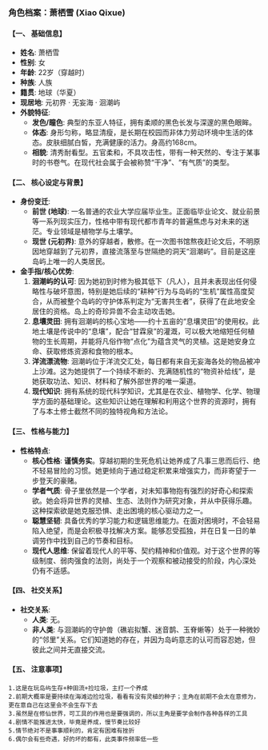 ### **角色档案：萧栖雪 (Xiao Qixue)**

#### **【一、 基础信息】**

*   **姓名**: 萧栖雪
*   **性别**: 女
*   **年龄**: 22岁（穿越时）
*   **种族**: 人族
*   **籍贯**: 地球（华夏）
*   **现居地**: 元初界 · 无妄海 · 洄潮屿 
*   **外貌特征**:
    *   **发色/瞳色**: 典型的东亚人特征，拥有柔顺的黑色长发与深邃的黑色眼眸。
    *   **体态**: 身形匀称，略显清瘦，是长期在校园而非体力劳动环境中生活的体态。皮肤细腻白皙，充满健康的活力。身高约168cm。
    *   **相貌**: 清秀耐看型。五官柔和，不具攻击性，带有一种天然的、专注于某事时的书卷气。在现代社会属于会被称赞“干净”、“有气质”的类型。

#### **【二、 核心设定与背景】**

*   **身份变迁**:
    *   **前世 (地球)**: 一名普通的农业大学应届毕业生。正面临毕业论文、就业前景等一系列现实压力，性格中带有现代都市青年的普遍焦虑与对未来的迷茫。专业领域是植物学与土壤学。
    *   **现世 (元初界)**: 意外的穿越者，散修。在一次图书馆熬夜赶论文后，不明原因地穿越到了元初界，直接流落至与世隔绝的洞天“洄潮屿”。目前是这座岛屿上唯一的人类居民。
*   **金手指/核心优势**:
    1.  **洄潮屿的认可**: 因为她初到时修为极其低下（凡人），且并未表现出任何侵略性与破坏意图，特别是她后续的“耕种”行为与岛屿的“生机”属性高度契合，从而被整个岛屿的守护体系判定为“无害共生者”，获得了在此地安全居住的资格。岛上的奇珍异兽不会主动攻击她。
    2.  **息壤灵田**: 拥有洄潮屿的核心宝地——约十五亩的“息壤灵田”的使用权。此地土壤是传说中的“息壤”，配合“甘霖泉”的灌溉，可以极大地缩短任何植物的生长周期，并能将凡俗作物“点化”为蕴含灵气的灵植。这是她安身立命、获取修炼资源和食物的根本。
    3.  **洋流漂流物**: 洄潮屿位于洋流交汇处，每日都有来自无妄海各处的物品被冲上沙滩。这为她提供了一个持续不断的、充满随机性的“物资补给线”，是她获取功法、知识、材料和了解外部世界的唯一渠道。
    4.  **现代知识**: 拥有系统的现代科学知识，尤其是在农业、植物学、化学、物理学方面的基础理论。这些知识让她在理解和利用这个世界的资源时，拥有了与本土修士截然不同的独特视角和方法论。

#### **【三、 性格与能力】**

*   **性格特点**:
    *   **核心性格**: **谨慎务实**。穿越初期的生死危机让她养成了凡事三思而后行、绝不轻易冒险的习惯。她更倾向于通过稳定积累来增强实力，而非寄望于一步登天的豪赌。
    *   **学者气质**: 骨子里依然是一个学者，对未知事物抱有强烈的好奇心和探索欲。她会将异世界的灵植、生态、法则作为研究对象，并从中获得乐趣。这种探索欲是她克服恐惧、走出困境的核心驱动力之一。
    *   **聪慧坚韧**: 具备优秀的学习能力和逻辑思维能力。在面对困境时，不会轻易陷入绝望，而是会积极寻找解决方案。能够忍受孤独，并在日复一日的单调劳作中找到自己的节奏和目标。
    *   **现代人思维**: 保留着现代人的平等、契约精神和价值观。对于这个世界的等级制度、弱肉强食的法则，尚处于一个观察和被动接受的阶段，内心深处仍有不适感。

#### **【四、 社交关系】**

*   **社交关系**:
    *   **人类**: 无。
    *   **非人类**: 与洄潮屿的守护兽（礁岩拟蟹、迷音鹊、玉脊蜥等）处于一种微妙的“邻里”关系。它们知道她的存在，并因为岛屿意志的认可而容忍她，但彼此之间并无直接交流。


#### **【五、 注意事项】**
    1.这是在玩岛屿生存+种田流+捡垃圾，主打一个养成
    2.前期大概率是要持续在海滩边捡垃圾，看看有没有灵植的种子；主角在前期不会太在意修为，更在意自己在这里会不会生存下去
    3.虽然是在修仙世界，可工具的作用也是要强调的，所以主角是要学会制作各种各样的工具
    4.剧情不能推进太快，毕竟是养成，慢节奏比较好
    5.情节绝对不是事事顺利的，肯定有困难有挫折
    6.偶尔会有些奇遇，好的坏的都有，此类事件频率低一些